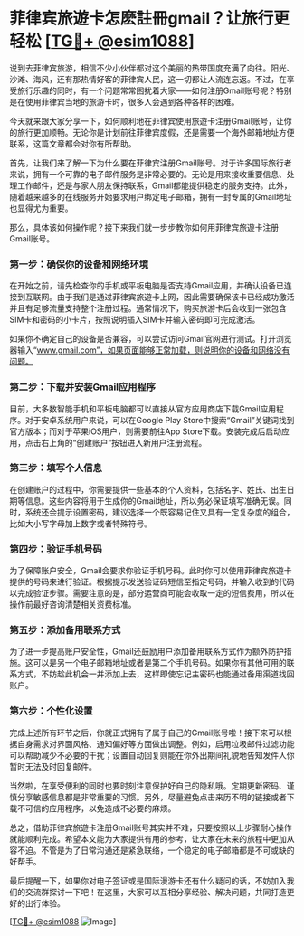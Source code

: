 # 菲律宾旅遊卡怎麽註冊gmail？让旅行更轻松 [[TG💪+ @esim1088](https://t.me/s/esim1088)]

说到去菲律宾旅游，相信不少小伙伴都对这个美丽的热带国度充满了向往。阳光、沙滩、海风，还有那热情好客的菲律宾人民，这一切都让人流连忘返。不过，在享受旅行乐趣的同时，有一个问题常常困扰着大家——如何注册Gmail账号呢？特别是在使用菲律宾当地的旅游卡时，很多人会遇到各种各样的困难。

今天就来跟大家分享一下，如何顺利地在菲律宾使用旅遊卡注册Gmail账号，让你的旅行更加顺畅。无论你是计划前往菲律宾度假，还是需要一个海外邮箱地址方便联系，这篇文章都会对你有所帮助。

首先，让我们来了解一下为什么要在菲律宾注册Gmail账号。对于许多国际旅行者来说，拥有一个可靠的电子邮件服务是非常必要的。无论是用来接收重要信息、处理工作邮件，还是与家人朋友保持联系，Gmail都能提供稳定的服务支持。此外，随着越来越多的在线服务开始要求用户绑定电子邮箱，拥有一封专属的Gmail地址也显得尤为重要。

那么，具体该如何操作呢？接下来我们就一步步教你如何用菲律宾旅遊卡注册Gmail账号。

### 第一步：确保你的设备和网络环境

在开始之前，请先检查你的手机或平板电脑是否支持Gmail应用，并确认设备已连接到互联网。由于我们是通过菲律宾旅遊卡上网，因此需要确保该卡已经成功激活并且有足够流量支持整个注册过程。通常情况下，购买旅游卡后会收到一张包含SIM卡和密码的小卡片，按照说明插入SIM卡并输入密码即可完成激活。

如果你不确定自己的设备是否兼容，可以尝试访问Gmail官网进行测试。打开浏览器输入“www.gmail.com”，如果页面能够正常加载，则说明你的设备和网络没有问题。

### 第二步：下载并安装Gmail应用程序

目前，大多数智能手机和平板电脑都可以直接从官方应用商店下载Gmail应用程序。对于安卓系统用户来说，可以在Google Play Store中搜索“Gmail”关键词找到官方版本；而对于苹果iOS用户，则需要前往App Store下载。安装完成后启动应用，点击右上角的“创建账户”按钮进入新用户注册流程。

### 第三步：填写个人信息

在创建账户的过程中，你需要提供一些基本的个人资料，包括名字、姓氏、出生日期等信息。这些内容将用于生成你的Gmail地址，所以务必保证填写准确无误。同时，系统还会提示设置密码，建议选择一个既容易记住又具有一定复杂度的组合，比如大小写字母加上数字或者特殊符号。

### 第四步：验证手机号码

为了保障账户安全，Gmail会要求你验证手机号码。此时你可以使用菲律宾旅遊卡提供的号码来进行验证。根据提示发送验证码短信至指定号码，并输入收到的代码以完成验证步骤。需要注意的是，部分运营商可能会收取一定的短信费用，所以在操作前最好咨询清楚相关资费标准。

### 第五步：添加备用联系方式

为了进一步提高账户安全性，Gmail还鼓励用户添加备用联系方式作为额外防护措施。这可以是另一个电子邮箱地址或者是第二个手机号码。如果你有其他可用的联系方式，不妨趁此机会一并添加上去，这样即使忘记主密码也能通过备用渠道找回账户。

### 第六步：个性化设置

完成上述所有环节之后，你就正式拥有了属于自己的Gmail账号啦！接下来可以根据自身需求对界面风格、通知偏好等方面做出调整。例如，启用垃圾邮件过滤功能可以帮助减少不必要的干扰；设置自动回复则能在你外出期间礼貌地告知发件人你暂时无法及时回复邮件。

当然啦，在享受便利的同时也要时刻注意保护好自己的隐私哦。定期更新密码、谨慎分享敏感信息都是非常重要的习惯。另外，尽量避免点击来历不明的链接或者下载不可信的应用程序，以免造成不必要的麻烦。

总之，借助菲律宾旅遊卡注册Gmail账号其实并不难，只要按照以上步骤耐心操作就能顺利完成。希望本文能为大家提供有用的参考，让大家在未来的旅程中更加从容不迫。不管是为了日常沟通还是紧急联络，一个稳定的电子邮箱都是不可或缺的好帮手。

最后提醒一下，如果你对电子签证或是国际漫游卡还有什么疑问的话，不妨加入我们的交流群探讨一下吧！在这里，大家可以互相分享经验、解决问题，共同打造更好的出行体验。

[[TG💪+ @esim1088](https://t.me/s/esim1088) ![Image](https://i.postimg.cc/4NQfJmqS/Snipaste-2025-05-13-00-14-12.png)]